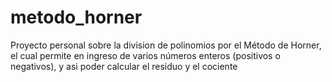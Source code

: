 # metodo_horner
Proyecto personal sobre la division de polinomios por el Método de Horner, el cual permite en ingreso de varios números enteros (positivos o negativos), y asi poder calcular el residuo y el cociente
